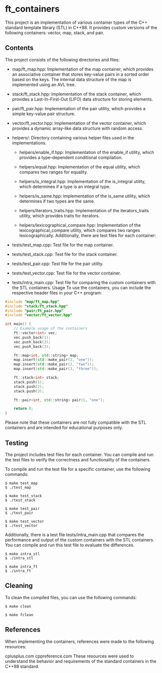 # ft_containers
This project is an implementation of various container types of the C++ standard template library (STL) in C++98. It provides custom versions of the following containers: vector, map, stack, and pair.

## Contents
The project consists of the following directories and files:

- map/ft_map.hpp: Implementation of the map container, which provides an associative container that stores key-value pairs in a sorted order based on the keys. The internal data structure of the map is implemented using an AVL tree.
- stack/ft_stack.hpp: Implementation of the stack container, which provides a Last-In-First-Out (LIFO) data structure for storing elements.
- pair/ft_pair.hpp: Implementation of the pair utility, which provides a simple key-value pair structure.
- vector/ft_vector.hpp: Implementation of the vector container, which provides a dynamic array-like data structure with random access.
- helpers/: Directory containing various helper files used in the implementations.
    - helpers/enable_if.hpp: Implementation of the enable_if utility, which provides a type-dependent conditional compilation.
    - helpers/equal.hpp: Implementation of the equal utility, which compares two ranges for equality.

    - helpers/is_integral.hpp: Implementation of the is_integral utility, which determines if a type is an integral type.
    - helpers/is_same.hpp: Implementation of the is_same utility, which determines if two types are the same.
    - helpers/iterators_traits.hpp: Implementation of the iterators_traits utility, which provides traits for iterators.
    - helpers/lexicographical_compare.hpp: Implementation of the lexicographical_compare utility, which compares two ranges lexicographically.
Additionally, there are test files for each container:

- tests/test_map.cpp: Test file for the map container.
- tests/test_stack.cpp: Test file for the stack container.
- tests/test_pair.cpp: Test file for the pair utility.
- tests/test_vector.cpp: Test file for the vector container.
- tests/intra_main.cpp: Test file for comparing the custom containers with the STL containers.
Usage
To use the containers, you can include the respective header files in your C++ program:

```cpp
#include "map/ft_map.hpp"
#include "stack/ft_stack.hpp"
#include "pair/ft_pair.hpp"
#include "vector/ft_vector.hpp"

int main() {
    // Example usage of the containers
    ft::vector<int> vec;
    vec.push_back(1);
    vec.push_back(2);
    vec.push_back(3);

    ft::map<int, std::string> map;
    map.insert(std::make_pair(1, "one"));
    map.insert(std::make_pair(2, "two"));
    map.insert(std::make_pair(3, "three"));

    ft::stack<int> stack;
    stack.push(1);
    stack.push(2);
    stack.push(3);

    ft::pair<int, std::string> pair(1, "one");

    return 0;
}
```
Please note that these containers are not fully compatible with the STL containers and are intended for educational purposes only.

## Testing
The project includes test files for each container. You can compile and run the test files to verify the correctness and functionality of the containers.

To compile and run the test file for a specific container, use the following commands:

```shell
$ make test_map
$ ./test_map

$ make test_stack
$ ./test_stack

$ make test_pair
$ ./test_pair

$ make test_vector
$ ./test_vector
```
Additionally, there is a test file tests/intra_main.cpp that compares the performance and output of the custom containers with the STL containers. You can compile and run this test file to evaluate the differences.

```shell
$ make intra_stl
$ ./intra_stl

$ make intra_ft
$ ./intra_ft
```
## Cleaning
To clean the compiled files, you can use the following commands:

```shell
$ make clean

$ make fclean
```
## References
When implementing the containers, references were made to the following resources:

cplusplus.com
cppreference.com
These resources were used to understand the behavior and requirements of the standard containers in the C++98 standard.
